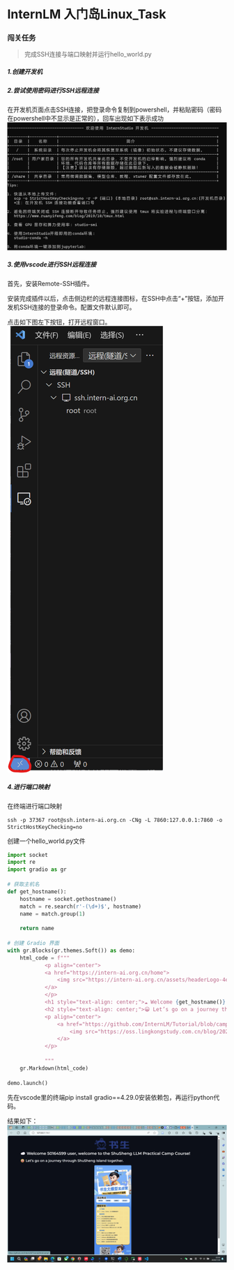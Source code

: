 # InternLM 入门岛Linux_Task
### 闯关任务
>完成SSH连接与端口映射并运行hello_world.py

##### 1.创建开发机
##### 2.尝试使用密码进行SSH远程连接
在开发机页面点击SSH连接，把登录命令复制到powershell，并粘贴密码（密码在powershell中不显示是正常的），回车出现如下表示成功
![alt text](image.png)
##### 3.使用vscode进行SSH远程连接
首先，安装Remote-SSH插件。

安装完成插件以后，点击侧边栏的远程连接图标，在SSH中点击“+”按钮，添加开发机SSH连接的登录命令。配置文件默认即可。

点击如下图左下按钮，打开远程窗口。
![alt text](image-1.png)

##### 4.进行端口映射
在终端进行端口映射
```
ssh -p 37367 root@ssh.intern-ai.org.cn -CNg -L 7860:127.0.0.1:7860 -o StrictHostKeyChecking=no
```
创建一个hello_world.py文件
```python
import socket
import re
import gradio as gr
 
# 获取主机名
def get_hostname():
    hostname = socket.gethostname()
    match = re.search(r'-(\d+)$', hostname)
    name = match.group(1)
    
    return name
 
# 创建 Gradio 界面
with gr.Blocks(gr.themes.Soft()) as demo:
    html_code = f"""
            <p align="center">
            <a href="https://intern-ai.org.cn/home">
                <img src="https://intern-ai.org.cn/assets/headerLogo-4ea34f23.svg" alt="Logo" width="20%" style="border-radius: 5px;">
            </a>
            </p>
            <h1 style="text-align: center;">☁️ Welcome {get_hostname()} user, welcome to the ShuSheng LLM Practical Camp Course!</h1>
            <h2 style="text-align: center;">😀 Let’s go on a journey through ShuSheng Island together.</h2>
            <p align="center">
                <a href="https://github.com/InternLM/Tutorial/blob/camp3">
                    <img src="https://oss.lingkongstudy.com.cn/blog/202406301604074.jpg" alt="Logo" width="20%" style="border-radius: 5px;">
                </a>
            </p>

            """
    gr.Markdown(html_code)

demo.launch()
```
先在vscode里的终端pip install gradio==4.29.0安装依赖包，再运行python代码。

结果如下：
![alt text](87e8b7e29b9b60fa45a065398ac6df7.png)


